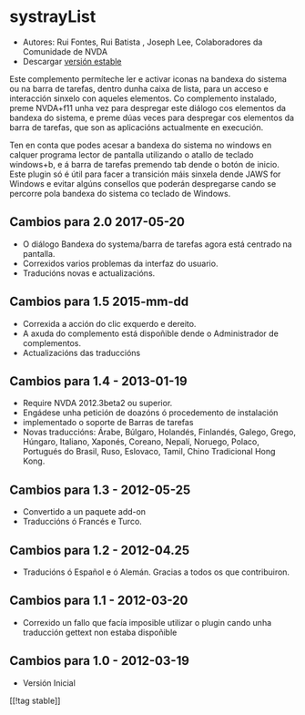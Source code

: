 # systrayList #

*   Autores: Rui Fontes, Rui Batista , Joseph Lee, Colaboradores da
    Comunidade de NVDA
*   Descargar [versión estable][1]

Este complemento permíteche ler e activar iconas na bandexa do sistema ou na
barra de tarefas, dentro dunha caixa de lista, para un acceso e interacción
sinxelo con aqueles elementos. Co complemento instalado, preme NVDA+f11 unha
vez para despregar este diálogo cos elementos da bandexa do sistema, e preme
dúas veces para despregar cos elementos da barra de tarefas, que son as
aplicacións actualmente en execución.

Ten en conta que podes acesar a bandexa do sistema no windows en calquer
programa lector de pantalla utilizando o atallo de teclado windows+b, e á
barra de tarefas premendo tab dende o botón de inicio. Este plugin só é útil
para facer a transición máis sinxela dende JAWS for Windows e evitar algúns
consellos que poderán despregarse cando se percorre pola bandexa do sistema
co teclado de Windows.

## Cambios para 2.0 2017-05-20 ##

* O diálogo Bandexa do systema/barra de tarefas agora está centrado na
  pantalla.
* Correxidos varios problemas da interfaz do usuario.
* Traducións novas e actualizacións.

## Cambios para 1.5 2015-mm-dd ##

* Correxida a acción do clic exquerdo e dereito.
* A axuda do complemento está dispoñible dende o Administrador de
  complementos.
* Actualizacións das traduccións

## Cambios para 1.4 - 2013-01-19 ##

* Require NVDA 2012.3beta2 ou superior.
* Engádese unha petición de doazóns ó procedemento de instalación
* implementado o soporte de Barras de tarefas
* Novas traduccións: Árabe, Búlgaro, Holandés, Finlandés, Galego, Grego,
  Húngaro, Italiano, Xaponés, Coreano, Nepalí, Noruego, Polaco, Portugués do
  Brasil, Ruso, Eslovaco, Tamil, Chino Tradicional Hong Kong.

## Cambios para 1.3 - 2012-05-25 ##

* Convertido a un paquete add-on
* Traduccións ó Francés e Turco.

## Cambios para  1.2 - 2012-04.25 ##

* Traducións ó Español e ó Alemán. Gracias a todos os que contribuiron.

## Cambios para 1.1 - 2012-03-20 ##

* Correxido un fallo que facía imposible utilizar o plugin cando unha
  traducción gettext non estaba dispoñible

## Cambios para 1.0 - 2012-03-19 ##

* Versión Inicial

[[!tag stable]]

[1]: https://addons.nvda-project.org/files/get.php?file=st
